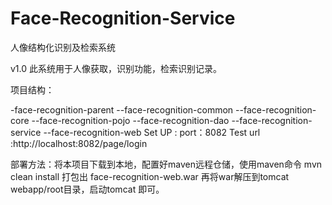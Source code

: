 # Face-Recognition-Service
人像结构化识别及检索系统

v1.0
此系统用于人像获取，识别功能，检索识别记录。


项目结构：

-face-recognition-parent
 --face-recognition-common
 --face-recognition-core
   --face-recognition-pojo
   --face-recognition-dao
   --face-recognition-service
   --face-recognition-web
Set UP :
port：8082
Test url :http://localhost:8082/page/login 

部署方法：将本项目下载到本地，配置好maven远程仓储，使用maven命令 mvn clean install 打包出 face-recognition-web.war
          再将war解压到tomcat webapp/root目录，启动tomcat 即可。


